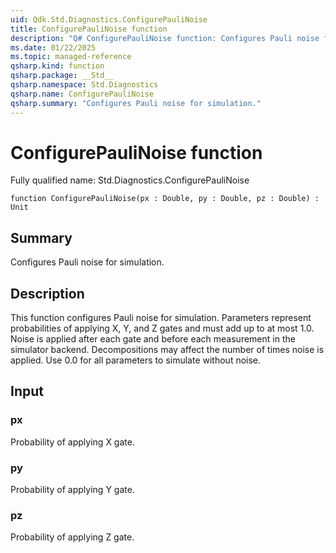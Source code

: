 ```yaml
---
uid: Qdk.Std.Diagnostics.ConfigurePauliNoise
title: ConfigurePauliNoise function
description: "Q# ConfigurePauliNoise function: Configures Pauli noise for simulation."
ms.date: 01/22/2025
ms.topic: managed-reference
qsharp.kind: function
qsharp.package: __Std__
qsharp.namespace: Std.Diagnostics
qsharp.name: ConfigurePauliNoise
qsharp.summary: "Configures Pauli noise for simulation."
---
```


# ConfigurePauliNoise function

Fully qualified name: Std.Diagnostics.ConfigurePauliNoise

```qsharp
function ConfigurePauliNoise(px : Double, py : Double, pz : Double) : Unit
```

## Summary
Configures Pauli noise for simulation.

## Description
This function configures Pauli noise for simulation. Parameters represent
probabilities of applying X, Y, and Z gates and must add up to at most 1.0.
Noise is applied after each gate and before each measurement in the simulator
backend. Decompositions may affect the number of times noise is applied.
Use 0.0 for all parameters to simulate without noise.

## Input
### px
Probability of applying X gate.
### py
Probability of applying Y gate.
### pz
Probability of applying Z gate.
